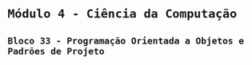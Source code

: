 # `Módulo 4 - Ciência da Computação`

## `Bloco 33 - Programação Orientada a Objetos e Padrões de Projeto`
